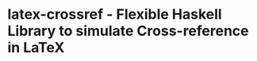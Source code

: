latex-crossref - Flexible Haskell Library to simulate Cross-reference in LaTeX
==============================================================================


